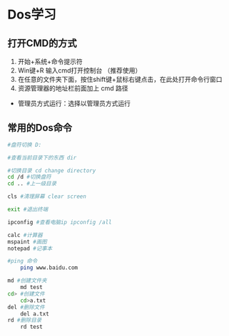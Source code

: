 # Dos学习

## 打开CMD的方式

1. 开始+系统+命令提示符
2. Win键+R 输入cmd打开控制台 （推荐使用）
3. 在任意的文件夹下面，按住shift键+鼠标右键点击，在此处打开命令行窗口
4. 资源管理器的地址栏前面加上 cmd 路径

- 管理员方式运行：选择以管理员方式运行

## 常用的Dos命令

```bash
#盘符切换 D:

#查看当前目录下的东西 dir

#切换目录 cd change directory
cd /d #切换盘符
cd .. #上一级目录

cls #清理屏幕 clear screen

exit #退出终端

ipconfig #查看电脑ip ipconfig /all

calc #计算器
mspaint #画图
notepad #记事本

#ping 命令
    ping www.baidu.com

md #创建文件夹
    md test
cd> #创建文件
    cd>a.txt
del #删除文件
    del a.txt
rd #删除目录
    rd test

```
